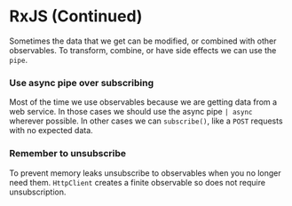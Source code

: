 # RxJS (Continued)

Sometimes the data that we get can be modified, or combined with other observables.
To transform, combine, or have side effects we can use the `pipe`.

### Use async pipe over subscribing
Most of the time we use observables because we are getting data from a web service.
In those cases we should use the async pipe `| async` wherever possible.
In other cases we can `subscribe()`, like a `POST` requests with no expected data.

### Remember to unsubscribe
To prevent memory leaks unsubscribe to observables when you no longer need them.
`HttpClient` creates a finite observable so does not require unsubscription.